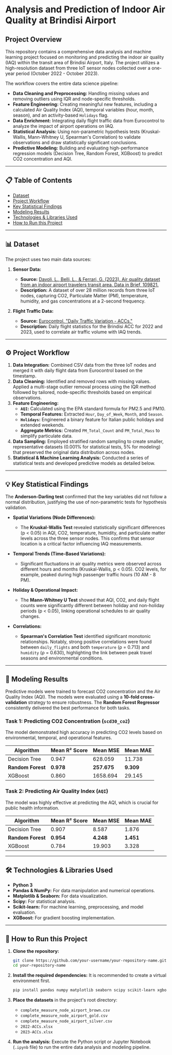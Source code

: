 # Analysis and Prediction of Indoor Air Quality at Brindisi Airport

## Project Overview

This repository contains a comprehensive data analysis and machine learning project focused on monitoring and predicting the indoor air quality (IAQ) within the transit area of Brindisi Airport, Italy. The project utilizes a high-resolution dataset from three IoT sensor nodes collected over a one-year period (October 2022 - October 2023).

The workflow covers the entire data science pipeline:
*   **Data Cleaning and Preprocessing:** Handling missing values and removing outliers using IQR and node-specific thresholds.
*   **Feature Engineering:** Creating meaningful new features, including a calculated Air Quality Index (AQI), temporal variables (hour, month, season), and an activity-based `Holidays` flag.
*   **Data Enrichment:** Integrating daily flight traffic data from Eurocontrol to analyze the impact of airport operations on IAQ.
*   **Statistical Analysis:** Using non-parametric hypothesis tests (Kruskal-Wallis, Mann-Whitney U, Spearman's Correlation) to validate observations and draw statistically significant conclusions.
*   **Predictive Modeling:** Building and evaluating high-performance regression models (Decision Tree, Random Forest, XGBoost) to predict CO2 concentration and AQI.

---

## 📋 Table of Contents
*   [Dataset](#-dataset)
*   [Project Workflow](#-project-workflow)
*   [Key Statistical Findings](#-key-statistical-findings)
*   [Modeling Results](#-modeling-results)
*   [Technologies & Libraries Used](#-technologies--libraries-used)
*   [How to Run this Project](#-how-to-run-this-project)

---

## 📊 Dataset

The project uses two main data sources:

1.  **Sensor Data:**
    *   **Source:** [Davoli, L., Belli, L., & Ferrari, G. (2023). Air quality dataset from an indoor airport travelers transit area. Data in Brief, 109821.](https://doi.org/10.1016/j.dib.2023.109821)
    *   **Description:** A dataset of over 28 million records from three IoT nodes, capturing CO2, Particulate Matter (PM), temperature, humidity, and gas concentrations at a 2-second frequency.

2.  **Flight Traffic Data:**
    *   **Source:** [Eurocontrol. "Daily Traffic Variation - ACCs."](https://www.eurocontrol.int/Economics/DailyTrafficVariation-ACCs.html)
    *   **Description:** Daily flight statistics for the Brindisi ACC for 2022 and 2023, used to correlate air traffic volume with IAQ trends.

---

## ⚙️ Project Workflow

1.  **Data Integration:** Combined CSV data from the three IoT nodes and merged it with daily flight data from Eurocontrol based on the timestamp.
2.  **Data Cleaning:** Identified and removed rows with missing values. Applied a multi-stage outlier removal process using the IQR method followed by tailored, node-specific thresholds based on empirical observations.
3.  **Feature Engineering:**
    *   **`AQI`:** Calculated using the EPA standard formula for PM2.5 and PM10.
    *   **Temporal Features:** Extracted `Hour`, `Day_of_Week`, `Month`, and `Season`.
    *   **`Holidays`:** Engineered a binary feature for Italian public holidays and extended weekends.
    *   **Aggregate Metrics:** Created `PM_Total_Count` and `PM_Total_Mass` to simplify particulate data.
4.  **Data Sampling:** Employed stratified random sampling to create smaller, representative datasets (0.001% for statistical tests, 5% for modeling) that preserved the original data distribution across nodes.
5.  **Statistical & Machine Learning Analysis:** Conducted a series of statistical tests and developed predictive models as detailed below.

---

## 💡 Key Statistical Findings

The **Anderson-Darling test** confirmed that the key variables did not follow a normal distribution, justifying the use of non-parametric tests for hypothesis validation.

*   **Spatial Variations (Node Differences):**
    *   The **Kruskal-Wallis Test** revealed statistically significant differences (p < 0.05) in AQI, CO2, temperature, humidity, and particulate matter levels across the three sensor nodes. This confirms that sensor location is a critical factor influencing IAQ measurements.

*   **Temporal Trends (Time-Based Variations):**
    *   Significant fluctuations in air quality metrics were observed across different hours and months (Kruskal-Wallis, p < 0.05). CO2 levels, for example, peaked during high passenger traffic hours (10 AM - 8 PM).

*   **Holiday & Operational Impact:**
    *   The **Mann-Whitney U Test** showed that AQI, CO2, and daily flight counts were significantly different between holiday and non-holiday periods (p < 0.05), linking operational schedules to air quality changes.

*   **Correlations:**
    *   **Spearman's Correlation Test** identified significant monotonic relationships. Notably, strong positive correlations were found between `daily_flights` and both `temperature` (ρ = 0.713) and `humidity` (ρ = 0.630), highlighting the link between peak travel seasons and environmental conditions.

---

## 🚀 Modeling Results

Predictive models were trained to forecast CO2 concentration and the Air Quality Index (AQI). The models were evaluated using a **10-fold cross-validation** strategy to ensure robustness. The **Random Forest Regressor** consistently delivered the best performance for both tasks.

### Task 1: Predicting CO2 Concentration (`scd30_co2`)
The model demonstrated high accuracy in predicting CO2 levels based on environmental, temporal, and operational features.

| Algorithm         | Mean R² Score | Mean MSE   | Mean MAE  |
|-------------------|---------------|------------|-----------|
| Decision Tree     | 0.947         | 628.059    | 11.738    |
| **Random Forest** | **0.978**     | **257.675**| **9.309** |
| XGBoost           | 0.860         | 1658.694   | 29.145    |

### Task 2: Predicting Air Quality Index (`AQI`)
The model was highly effective at predicting the AQI, which is crucial for public health information.

| Algorithm         | Mean R² Score | Mean MSE  | Mean MAE  |
|-------------------|---------------|-----------|-----------|
| Decision Tree     | 0.907         | 8.587     | 1.876     |
| **Random Forest** | **0.954**     | **4.248** | **1.451** |
| XGBoost           | 0.784         | 19.903    | 3.328     |

---

## 🛠️ Technologies & Libraries Used

*   **Python 3**
*   **Pandas & NumPy:** For data manipulation and numerical operations.
*   **Matplotlib & Seaborn:** For data visualization.
*   **Scipy:** For statistical analysis.
*   **Scikit-learn:** For machine learning, preprocessing, and model evaluation.
*   **XGBoost:** For gradient boosting implementation.

---

## 🏃 How to Run this Project

1.  **Clone the repository:**
    ```bash
    git clone https://github.com/your-username/your-repository-name.git
    cd your-repository-name
    ```

2.  **Install the required dependencies:**
    It is recommended to create a virtual environment first.
    ```bash
    pip install pandas numpy matplotlib seaborn scipy scikit-learn xgboost openpyxl
    ```

3.  **Place the datasets** in the project's root directory:
    *   `complete_measure_node_airport_brown.csv`
    *   `complete_measure_node_airport_gold.csv`
    *   `complete_measure_node_airport_silver.csv`
    *   `2022-ACCs.xlsx`
    *   `2023-ACCs.xlsx`

4.  **Run the analysis:**
    Execute the Python script or Jupyter Notebook (`.ipynb` file) to run the entire data analysis and modeling pipeline.
